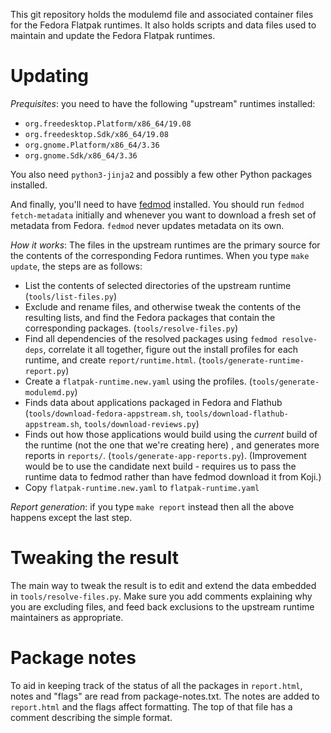 This git repository holds the modulemd file and associated container files
for the Fedora Flatpak runtimes. It also holds scripts and data files used
to maintain and update the Fedora Flatpak runtimes.

Updating
========

*Prequisites*: you need to have the following "upstream" runtimes installed:

* `org.freedesktop.Platform/x86_64/19.08`
* `org.freedesktop.Sdk/x86_64/19.08`
* `org.gnome.Platform/x86_64/3.36`
* `org.gnome.Sdk/x86_64/3.36`

You also need `python3-jinja2` and possibly a few other Python
packages installed.

And finally, you'll need to have [fedmod](https://pagure.io/modularity/fedmod) installed.
You should run `fedmod fetch-metadata` initially and whenever you want to download
a fresh set of metadata from Fedora. `fedmod` never updates metadata on its own.

*How it works*: The files in the upstream runtimes are the primary source for the contents
of the corresponding Fedora runtimes. When you type `make update`, the
steps are as follows:

 * List the contents of selected directories of the upstream runtime
   (`tools/list-files.py`)
 * Exclude and rename files, and otherwise tweak the contents of the
   resulting lists, and find the Fedora packages that contain the
   corresponding packages. (`tools/resolve-files.py`)
 * Find all dependencies of the resolved packages using `fedmod resolve-deps`,
   correlate it all together, figure out the install profiles for each runtime,
   and create `report/runtime.html`. (`tools/generate-runtime-report.py`)
 * Create a `flatpak-runtime.new.yaml` using the profiles. (`tools/generate-modulemd.py`)
 * Finds data about applications packaged in Fedora and Flathub
   (`tools/download-fedora-appstream.sh`, `tools/download-flathub-appstream.sh`,
   `tools/download-reviews.py`)
 * Finds out how those applications would build using the *current* build of the
   runtime (not the one that we're creating here) , and generates more reports
   in `reports/`. (`tools/generate-app-reports.py`). (Improvement would be to use
   the candidate next build - requires us to pass the runtime data to fedmod rather
   than have fedmod download it from Koji.)
 * Copy `flatpak-runtime.new.yaml` to `flatpak-runtime.yaml`

*Report generation*: if you type `make report` instead then all the above happens
except the last step.

Tweaking the result
===================
The main way to tweak the result is to edit and extend the data embedded in
`tools/resolve-files.py`. Make sure you add comments explaining why you are
excluding files, and feed back exclusions to the upstream runtime maintainers
as appropriate.

Package notes
=============
To aid in keeping track of the status of all the packages in
`report.html`, notes and "flags" are read from package-notes.txt. The
notes are added to `report.html` and the flags affect formatting. The
top of that file has a comment describing the simple format.
